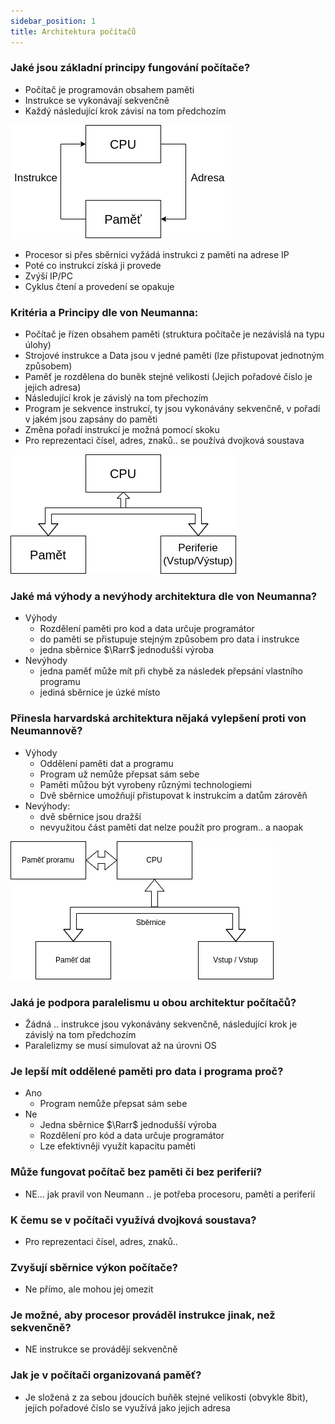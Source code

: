 ```yaml
---
sidebar_position: 1
title: Architektura počítačů
---
```


### Jaké jsou základní principy fungování počítače?
- Počítač je programován obsahem paměti
- Instrukce se vykonávají sekvenčně
- Každý následující krok závisí na tom předchozím

![princip_pocitace](imgs/princip_pocitace.png)

- Procesor si přes sběrnici vyžádá instrukci z paměti na adrese IP
- Poté co instrukci získá ji provede
- Zvýší IP/PC 
- Cyklus čtení a provedení se opakuje



### Kritéria a Principy dle von Neumanna:
- Počítač je řízen obsahem paměti (struktura počítače je nezávislá na typu úlohy)
- Strojové instrukce a Data jsou v jedné paměti (lze přistupovat jednotným způsobem)
- Paměť je rozdělena do buněk stejné velikosti (Jejich pořadové číslo je jejich adresa)
- Následující krok je závislý na tom přechozím
- Program je sekvence instrukcí, ty jsou vykonávány sekvenčně, v pořadí v jakém jsou zapsány do paměti
- Změna pořadí instrukcí je možná pomocí skoku
- Pro reprezentaci čísel, adres, znaků.. se používá dvojková soustava

![von_neumann](imgs/von_neumann.png)



### Jaké má výhody a nevýhody architektura dle von Neumanna?
- Výhody
    - Rozdělení paměti pro kod a data určuje programátor
    - do paměti se přistupuje stejným způsobem pro data i instrukce
    - jedna sběrnice $\Rarr$ jednodušší výroba
- Nevýhody
    - jedna paměť může mít při chybě za následek přepsání vlastního programu
    - jediná sběrnice je úzké místo



### Přinesla harvardská architektura nějaká vylepšení proti von Neumannově?
- Výhody
    - Oddělení paměti dat a programu
    - Program už nemůže přepsat sám sebe
    - Paměti můžou být vyrobeny různými technologiemi
    - Dvě sběrnice umožňují přistupovat k instrukcím a datům zárověň
- Nevýhody:
    - dvě sběrnice jsou dražší
    - nevyužitou část paměti dat nelze použít pro program.. a naopak

![harvard](imgs/harvard.png)



### Jaká je podpora paralelismu u obou architektur počítačů?
- Žádná .. instrukce jsou vykonávány sekvenčně, následující krok je závislý na tom předchozím
- Paralelizmy se musí simulovat až na úrovni OS



### Je lepší mít oddělené paměti pro data i programa proč?
- Ano
    - Program nemůže přepsat sám sebe
- Ne 
    - Jedna sběrnice $\Rarr$ jednodušší výroba
    - Rozdělení pro kód a data určuje programátor 
    - Lze efektivněji využít kapacitu paměti



### Může fungovat počítač bez paměti či bez periferií?
- NE... jak pravil von Neumann .. je potřeba procesoru, paměti a periferií



### K čemu se v počítači využívá dvojková soustava?
- Pro reprezentaci čísel, adres, znaků..



### Zvyšují sběrnice výkon počítače?
- Ne přímo, ale mohou jej omezit



### Je možné, aby procesor prováděl instrukce jinak, než sekvenčně?
- NE instrukce se provádějí sekvenčně 



### Jak je v počítači organizovaná paměť?
- Je složená z za sebou jdoucích buňěk stejné velikosti (obvykle 8bit), jejich pořadové číslo se využívá jako jejich adresa 
